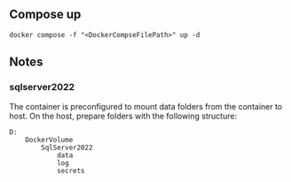 ## Compose up

```
docker compose -f "<DockerCompseFilePath>" up -d
```

## Notes

### sqlserver2022

The container is preconfigured to mount data folders from the container to host.
On the host, prepare folders with the following structure:

```
D:
    DockerVolume
        SqlServer2022
            data
            log
            secrets
```
